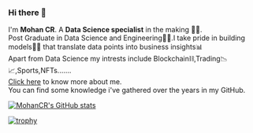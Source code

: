 ### Hi there 👋

I'm <B>Mohan CR</B>. A <B>Data Science specialist</B> in the making 👨‍💻.</br>
Post Graduate in Data Science and Engineering👨‍🎓.I take pride in building models👨‍🔧 that translate data points into business insights📊</br>
Apart from Data Science my intrests include Blockchain⛓,Trading📉📈,Sports,NFTs.......</br>
<a href="https://www.linkedin.com/in/mohan-c-r/">Click here</a> to know more about me.</br>
You can find some knowledge i've gathered over the years in my GitHub.

[![MohanCR's GitHub stats](https://github-readme-stats.vercel.app/api?username=MohanCR97&hide=contribs,issues&show_icons=true&theme=radical)](https://github.com/anuraghazra/github-readme-stats)

[![trophy](https://github-profile-trophy.vercel.app/?username=MohanCR97&theme=darkhub&no-bg=true)](https://github.com/ryo-ma/github-profile-trophy)


